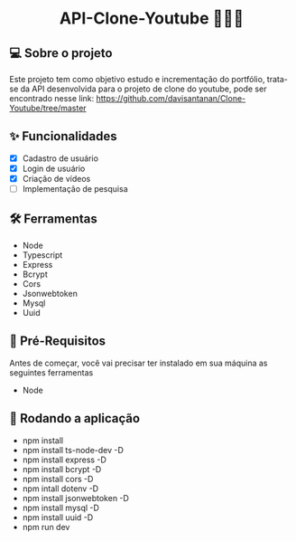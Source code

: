 <h1 align="center">API-Clone-Youtube 👨🏾‍💻</h1>




## 💻 Sobre o projeto
Este projeto tem como objetivo estudo e incrementação do portfólio, trata-se da API desenvolvida para o projeto de clone do youtube, pode ser encontrado nesse link: https://github.com/davisantanan/Clone-Youtube/tree/master

## ✨ Funcionalidades

- [x] Cadastro de usuário
- [x] Login de usuário
- [x] Criação de vídeos 
- [ ] Implementação de pesquisa

## 🛠 Ferramentas

- Node
- Typescript
- Express
- Bcrypt
- Cors
- Jsonwebtoken
- Mysql
- Uuid


## 🚨 Pré-Requisitos
Antes de começar, você vai precisar ter instalado em sua máquina as seguintes ferramentas
- Node

## 🎲 Rodando a aplicação

- npm install
- npm install ts-node-dev -D
- npm install express -D
- npm install bcrypt -D
- npm install cors -D
- npm intall dotenv -D 
- npm install jsonwebtoken -D
- npm install mysql -D 
- npm install uuid -D 
- npm run dev






